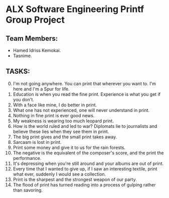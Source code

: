 # ALX Software Engineering Printf Group Project

## Team Members:
* Hamed Idriss Kemokai.
* Tasnime.

## TASKS:
0. I'm not going anywhere. You can print that wherever you want to. I'm here and I'm a Spur for life.
1. Education is when you read the fine print. Experience is what you get if you don't.
2. With a face like mine, I do better in print.
3. What one has not experienced, one will never understand in print.
4. Nothing in fine print is ever good news.
5. My weakness is wearing too much leopard print.
6. How is the world ruled and led to war? Diplomats lie to journalists and believe these lies when they see them in print.
7. The big print gives and the small print takes away.
8. Sarcasm is lost in print.
9. Print some money and give it to us for the rain forests.
10. The negative is the equivalent of the composer's score, and the print the performance.
11. It's depressing when you're still around and your albums are out of print.
12. Every time that I wanted to give up, if I saw an interesting textile, print what ever, suddenly I would see a collection.
13. Print is the sharpest and the strongest weapon of our party.
14. The flood of print has turned reading into a process of gulping rather than savoring.
